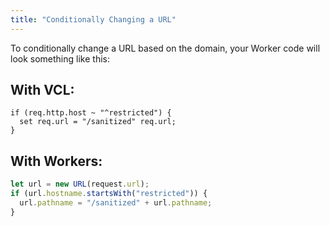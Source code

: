 ```yaml
---
title: "Conditionally Changing a URL"
---
```


To conditionally change a URL based on the domain, your Worker code will look something like this:

## With VCL:
```vcl
if (req.http.host ~ "^restricted") {
  set req.url = "/sanitized" req.url;
}
```

## With Workers:
```js
let url = new URL(request.url);
if (url.hostname.startsWith("restricted")) {
  url.pathname = "/sanitized" + url.pathname;
}
```
